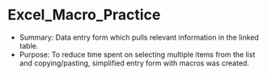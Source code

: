 # Excel_Macro_Practice
- Summary: Data entry form which pulls relevant information in the linked table.
- Purpose: To reduce time spent on selecting multiple items from the list and copying/pasting, simplified entry form with macros was created.

